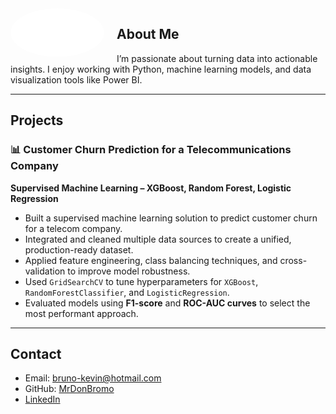 <img src="/assets/profile.png" alt="Bruno Estrada" style="float: left; margin-right: 20px; width: 150px; border-radius: 50%;">

## About Me

I’m passionate about turning data into actionable insights. I enjoy working with Python, machine learning models, and data visualization tools like Power BI.

---

## Projects

### 📊 Customer Churn Prediction for a Telecommunications Company  
**Supervised Machine Learning – XGBoost, Random Forest, Logistic Regression**

- Built a supervised machine learning solution to predict customer churn for a telecom company.
- Integrated and cleaned multiple data sources to create a unified, production-ready dataset.
- Applied feature engineering, class balancing techniques, and cross-validation to improve model robustness.
- Used `GridSearchCV` to tune hyperparameters for `XGBoost`, `RandomForestClassifier`, and `LogisticRegression`.
- Evaluated models using **F1-score** and **ROC-AUC curves** to select the most performant approach.

---

## Contact

- Email: bruno-kevin@hotmail.com
- GitHub: [MrDonBromo](https://github.com/MrDonBromo)
- [LinkedIn](https://www.linkedin.com/in/bruno-estrada/)
